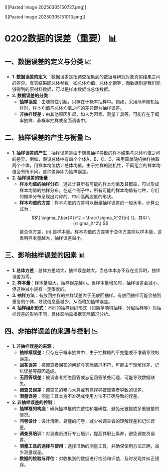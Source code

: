 ![[Pasted image 20250305150727.png]]

![[Pasted image 20250305151013.png]]

# 0202数据的误差（重要） 📊
## 一、数据误差的定义与分类 📈
- **1. 数据误差的定义**：数据误差是指调查搜集到的数据与研究对象真实结果之间的差异。真实结果即总体参数，如总体均值、总体比例等，而数据则是我们能够得到的原材料数据，可以是样本数据或总体数据。
- **2. 数据误差的分类**：
  - **抽样误差**：由随机性引起，只存在于概率抽样中。例如，采用简单随机抽样时，样本均值与总体均值之间的差异即为抽样误差。
  - **非抽样误差**：由其他原因引起，如人为因素、测量工具等，可能存在于概率抽样、非概率抽样或全面调查中。
## 二、抽样误差的产生与衡量 📉
- **1. 抽样误差的产生**：抽样误差是由于随机抽样导致的样本结果与总体均值之间的差异。例如，假设总体中有四个个体A、B、C、D，采用简单随机抽样抽取两个个体，用样本均值估计总体均值。由于抽样的随机性，不同组合的样本均值会有所不同，这种差异即为抽样误差。
- **2. 抽样误差的衡量**：
  - **样本均值的抽样分布**：通过计算所有可能的样本均值及其概率，可以形成样本均值的抽样分布。在这个例子中，所有可能的样本均值有七种，它们的概率分布呈现出对称的、中间高两边低的形状。
  - **样本均值的方差**：样本均值的方差可以衡量抽样误差的一般水平。计算公式为：$$\[ \sigma_{\bar{X}}^2 = \frac{\sigma_X^2}{n} \]，其中 \(\sigma_X^2\) $$是总体方差，\(n\) 是样本量。样本均值的方差等于总体方差除以样本量，这表明样本量越大，抽样误差越小。


## 三、影响抽样误差的因素 📊
- **1. 总体方差**：总体方差越大，抽样误差越大。当总体本身不存在变异时，抽样误差为零。
- **2. 样本量**：样本量越大，抽样误差越小。当样本量增加时，抽样误差会减小，但这种减小是有一定限度的。
- **3. 抽样方法**：有放回抽样的抽样误差大于无放回抽样。有放回抽样可能会抽到重复的个体，导致信息量减少，从而增加抽样误差。
- **4. 抽样组织形式**：不同的抽样组织形式（如简单随机抽样、分层抽样等）对抽样误差的影响不同，具体影响需根据实际情况分析。
## 四、非抽样误差的来源与控制 📉
- **1. 非抽样误差的来源**：
  - **抽样框误差**：只存在于概率抽样中，由于抽样框的不完整或不准确导致的误差。
  - **回答误差**：被调查者回答的问题与实际情况不符，可能由于理解误差、记忆误差等原因造成。
  - **无回答误差**：被调查者拒绝回答或忘记回答某些问题，可能导致数据缺失。
  - **调查员误差**：调查员的粗心大意或有意误导被调查者导致的误差。
  - **测量误差**：测量工具本身不准确或使用方法不正确导致的误差。
- **2. 非抽样误差的控制**：
  - **抽样框的构造**：确保抽样框的完整性和准确性，避免无链接或多重链接的情况。
  - **问卷设计**：设计清晰、易懂的问卷，减少被调查者的理解误差和记忆误差。
  - **调查员培训**：对调查员进行专业培训，提高其职业素养，避免调查员误差。
  - **测量工具的选择与使用**：选择准确的测量工具，并确保使用方法正确，减少测量误差。
  - **数据的检验与评估**：对收集到的数据进行检验和评估，及时发现并纠正错误。


